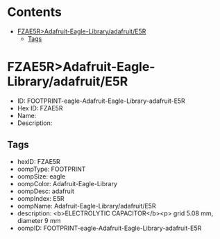 



Contents
========

* [FZAE5R>Adafruit-Eagle-Library/adafruit/E5R](#fzae5radafruit-eagle-libraryadafruite5r)
	* [Tags](#tags)

# FZAE5R>Adafruit-Eagle-Library/adafruit/E5R

- ID: FOOTPRINT-eagle-Adafruit-Eagle-Library-adafruit-E5R
- Hex ID: FZAE5R
- Name: 
- Description: 

## Tags

- hexID: FZAE5R
- oompType: FOOTPRINT
- oompSize: eagle
- oompColor: Adafruit-Eagle-Library
- oompDesc: adafruit
- oompIndex: E5R
- oompName: Adafruit-Eagle-Library/adafruit/E5R
- description: &lt;b&gt;ELECTROLYTIC CAPACITOR&lt;/b&gt;&lt;p&gt;
grid 5.08 mm, diameter 9 mm
- oompID: FOOTPRINT-eagle-Adafruit-Eagle-Library-adafruit-E5R

